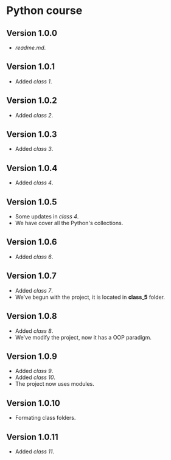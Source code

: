 # Python course

## Version 1.0.0

-   _readme.md_.

## Version 1.0.1

-   Added _class 1_.

## Version 1.0.2

-   Added _class 2_.

## Version 1.0.3

-   Added _class 3_.

## Version 1.0.4

-   Added _class 4_.

## Version 1.0.5

-   Some updates in _class 4_.
-   We have cover all the Python's collections.

## Version 1.0.6

-   Added _class 6_.

## Version 1.0.7

-   Added _class 7_.
-   We've begun with the project, it is located in **class_5** folder.

## Version 1.0.8
-   Added _class 8_.
-   We've modify the project, now it has a OOP paradigm.

## Version 1.0.9
-   Added _class 9_.
-   Added _class 10_.
-   The project now uses modules.
 
## Version 1.0.10
-   Formating class folders.

## Version 1.0.11
-   Added _class 11_.